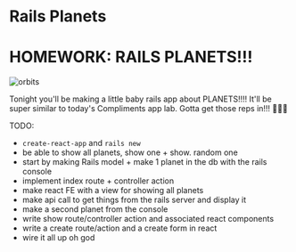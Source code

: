 # Rails Planets

# HOMEWORK: RAILS PLANETS!!!

![orbits](https://iwsmt-content-ok2nbdvvyp8jbrhdp.stackpathdns.com/2282013232750iAtC2afkODS6U.gif)

Tonight you'll be making a little baby rails app about PLANETS!!!! It'll be super similar to today's Compliments app lab. Gotta get those reps in!!! 💪💪💪




TODO:

- `create-react-app` and `rails new`
- be able to show all planets, show one + show. random one
- start by making Rails model + make 1 planet in the db with the rails console
- implement index route + controller action
- make react FE with a view for showing all planets
- make api call to get things from the rails server and display it
- make a second planet from the console
- write show route/controller action and associated react components
- write a create route/action and a create form in react
- wire it all up oh god
